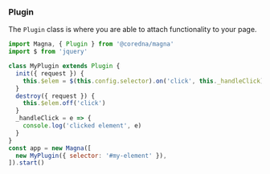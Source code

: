 ### Plugin
The `Plugin` class is where you are able to attach functionality to your page.

```javascript
import Magna, { Plugin } from '@coredna/magna'
import $ from 'jquery'

class MyPlugin extends Plugin {
  init({ request }) {
    this.$elem = $(this.config.selector).on('click', this._handleClick)    
  }
  destroy({ request }) {
    this.$elem.off('click')
  }
  _handleClick = e => {
    console.log('clicked element', e)
  }
}
const app = new Magna([
  new MyPlugin({ selector: '#my-element' }),
]).start()
```
